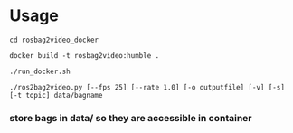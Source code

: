 # Usage

`cd rosbag2video_docker`

`docker build -t rosbag2video:humble .`

`./run_docker.sh`

`./ros2bag2video.py [--fps 25] [--rate 1.0] [-o outputfile] [-v] [-s] [-t topic] data/bagname`

### store bags in data/ so they are accessible in container
